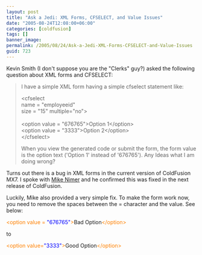 ```yaml
---
layout: post
title: "Ask a Jedi: XML Forms, CFSELECT, and Value Issues"
date: "2005-08-24T12:08:00+06:00"
categories: [coldfusion]
tags: []
banner_image: 
permalink: /2005/08/24/Ask-a-Jedi-XML-Forms-CFSELECT-and-Value-Issues
guid: 723
---
```


Kevin Smith (I don't suppose you are the "Clerks" guy?) asked the following question about XML forms and CFSELECT:

<blockquote>
I have a simple XML form having a simple cfselect statement like:

&lt;cfselect<br>
name = "employeeid"<br>
size = "15" multiple="no"&gt;<br>
<br>
&lt;option value = "676765"&gt;Option 1&lt;/option&gt;<br>
&lt;option value = "3333"&gt;Option 2&lt;/option&gt;<br>
&lt;/cfselect&gt;<br>


When you view the generated code or submit the form, the form value is the option text ('Option 1' instead of '676765'). Any Ideas what I am doing wrong?
</blockquote>

Turns out there is a bug in XML forms in the current version of ColdFusion MX7. I spoke with <a href="http://www.mikenimer.com/">Mike Nimer</a> and he confirmed this was fixed in the next release of ColdFusion.

Luckily, Mike also provided a very simple fix. To make the form work now, you need to remove the spaces between the = character and the value. See below:

<div class="code"><FONT COLOR=NAVY><FONT COLOR=FF8000>&lt;option value = <FONT COLOR=BLUE>"676765"</FONT>&gt;</FONT></FONT>Bad Option<FONT COLOR=NAVY><FONT COLOR=FF8000>&lt;/option&gt;</FONT></FONT></div>

to

<div class="code"><FONT COLOR=NAVY><FONT COLOR=FF8000>&lt;option value=<FONT COLOR=BLUE>"3333"</FONT>&gt;</FONT></FONT>Good Option<FONT COLOR=NAVY><FONT COLOR=FF8000>&lt;/option&gt;</FONT></FONT></div>